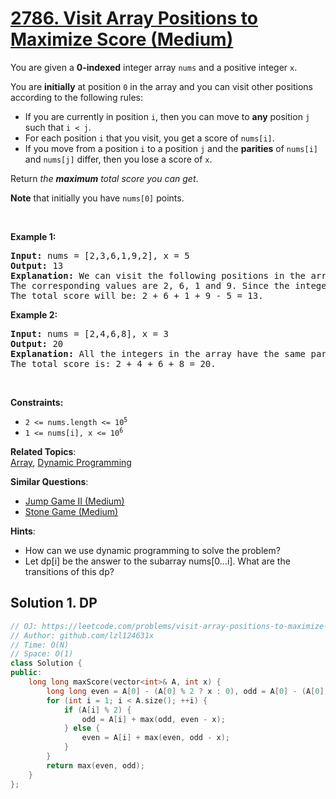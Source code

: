 # [2786. Visit Array Positions to Maximize Score (Medium)](https://leetcode.com/problems/visit-array-positions-to-maximize-score)

<p>You are given a <strong>0-indexed</strong> integer array <code>nums</code> and a positive integer <code>x</code>.</p>

<p>You are <strong>initially</strong> at position <code>0</code> in the array and you can visit other positions according to the following rules:</p>

<ul>
	<li>If you are currently in position <code>i</code>, then you can move to <strong>any</strong> position <code>j</code> such that <code>i &lt; j</code>.</li>
	<li>For each position <code>i</code> that you visit, you get a score of <code>nums[i]</code>.</li>
	<li>If you move from a position <code>i</code> to a position <code>j</code> and the <strong>parities</strong> of <code>nums[i]</code> and <code>nums[j]</code> differ, then you lose a score of <code>x</code>.</li>
</ul>

<p>Return <em>the <strong>maximum</strong> total score you can get</em>.</p>

<p><strong>Note</strong> that initially you have <code>nums[0]</code> points.</p>

<p>&nbsp;</p>
<p><strong class="example">Example 1:</strong></p>

<pre>
<strong>Input:</strong> nums = [2,3,6,1,9,2], x = 5
<strong>Output:</strong> 13
<strong>Explanation:</strong> We can visit the following positions in the array: 0 -&gt; 2 -&gt; 3 -&gt; 4.
The corresponding values are 2, 6, 1 and 9. Since the integers 6 and 1 have different parities, the move 2 -&gt; 3 will make you lose a score of x = 5.
The total score will be: 2 + 6 + 1 + 9 - 5 = 13.
</pre>

<p><strong class="example">Example 2:</strong></p>

<pre>
<strong>Input:</strong> nums = [2,4,6,8], x = 3
<strong>Output:</strong> 20
<strong>Explanation:</strong> All the integers in the array have the same parities, so we can visit all of them without losing any score.
The total score is: 2 + 4 + 6 + 8 = 20.
</pre>

<p>&nbsp;</p>
<p><strong>Constraints:</strong></p>

<ul>
	<li><code>2 &lt;= nums.length &lt;= 10<sup>5</sup></code></li>
	<li><code>1 &lt;= nums[i], x &lt;= 10<sup>6</sup></code></li>
</ul>


**Related Topics**:  
[Array](https://leetcode.com/tag/array), [Dynamic Programming](https://leetcode.com/tag/dynamic-programming)

**Similar Questions**:
* [Jump Game II (Medium)](https://leetcode.com/problems/jump-game-ii)
* [Stone Game (Medium)](https://leetcode.com/problems/stone-game)

**Hints**:
* How can we use dynamic programming to solve the problem?
* Let dp[i] be the answer to the subarray nums[0…i]. What are the transitions of this dp?

## Solution 1. DP

```cpp
// OJ: https://leetcode.com/problems/visit-array-positions-to-maximize-score
// Author: github.com/lzl124631x
// Time: O(N)
// Space: O(1)
class Solution {
public:
    long long maxScore(vector<int>& A, int x) {
        long long even = A[0] - (A[0] % 2 ? x : 0), odd = A[0] - (A[0] % 2 ? 0 : x);
        for (int i = 1; i < A.size(); ++i) {
            if (A[i] % 2) {
                odd = A[i] + max(odd, even - x);
            } else {
                even = A[i] + max(even, odd - x);
            }
        }
        return max(even, odd);
    }
};
```